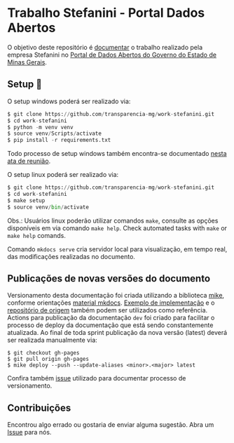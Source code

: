 Trabalho Stefanini - Portal Dados Abertos
===

O objetivo deste repositório é [documentar](https://transparencia-mg.github.io/work-stefanini/) o trabalho realizado pela empresa Stefanini no [Portal de Dados Abertos do Governo do Estado de Minas Gerais](https://dados.mg.gov.br/).

## Setup :open_book:

O setup windows poderá ser realizado via:

```Python
$ git clone https://github.com/transparencia-mg/work-stefanini.git
$ cd work-stefanini  
$ python -m venv venv
$ source venv/Scripts/activate
$ pip install -r requirements.txt
```

Todo processo de setup windows também encontra-se documentado [nesta ata de reunião](https://transparencia-mg.github.io/work-stefanini/0.2/atas_de_reuniao/20221121_configuracoes_inicial_documentacao_windows/).

O setup linux poderá ser realizado via:

```Python
$ git clone https://github.com/transparencia-mg/work-stefanini.git
$ cd work-stefanini  
$ make setup
$ source venv/bin/activate
```

Obs.: Usuários linux poderão utilizar comandos `make`, consulte as opções disponíveis em via comando `make help`.
Check automated tasks with `make` or `make help` comands.

Comando `mkdocs serve` cria servidor local para visualização, em tempo real, das modificações realizadas no documento.

## Publicações de novas versões do documento

Versionamento desta documentação foi criada utilizando a biblioteca [mike](https://github.com/jimporter/mike), conforme orientações [material mkdocs](https://squidfunk.github.io/mkdocs-material/setup/setting-up-versioning/?h=version#versioning). 
[Exemplo de implementação](https://squidfunk.github.io/mkdocs-material-example-versioning/0.3/) e o [repositório de origem](https://github.com/squidfunk/mkdocs-material-example-versioning) também podem ser utilizados como referência.
Actions para publicação da documentação `dev` foi criado para facilitar o processo de deploy da documentação que está sendo constantemente atualizada.
Ao final de toda sprint publicação da nova versão (latest) deverá ser realizada manualmente via:

```
$ git checkout gh-pages
$ git pull origin gh-pages
$ mike deploy --push --update-aliases <minor>.<major> latest
```
Confira também [issue](https://github.com/transparencia-mg/work-stefanini/issues/17) utilizado para documentar processo de versionamento.

## Contribuições

Encontrou algo errado ou gostaria de enviar alguma sugestão. 
Abra um [Issue](https://github.com/transparencia-mg/work-stefanini/issues) para nós.
